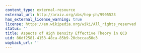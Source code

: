 ```yaml
---
content_type: external-resource
external_url: http://arxiv.org/abs/hep-ph/9905523
has_external_license_warning: true
license: https://en.wikipedia.org/wiki/All_rights_reserved
status: ''
title: Aspects of High Density Effective Theory in QCD
uid: 86df2581-4153-48ca-85b9-20cbccaa50e3
wayback_url: ''
---
```

